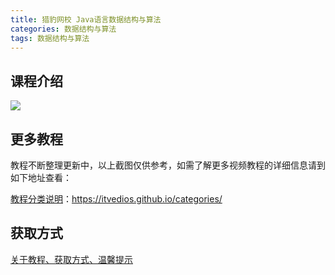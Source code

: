 ```yaml
---
title: 猎豹网校 Java语言数据结构与算法
categories: 数据结构与算法
tags: 数据结构与算法
---
```


## 课程介绍

![](http://oqn6ggw87.bkt.clouddn.com/Java语言数据结构与算法.png)

<!--more-->

## 更多教程

教程不断整理更新中，以上截图仅供参考，如需了解更多视频教程的详细信息请到如下地址查看：

[教程分类说明](https://itvedios.github.io/categories/)：<https://itvedios.github.io/categories/>

## 获取方式

[关于教程、获取方式、温馨提示](https://itvedios.github.io/about/)